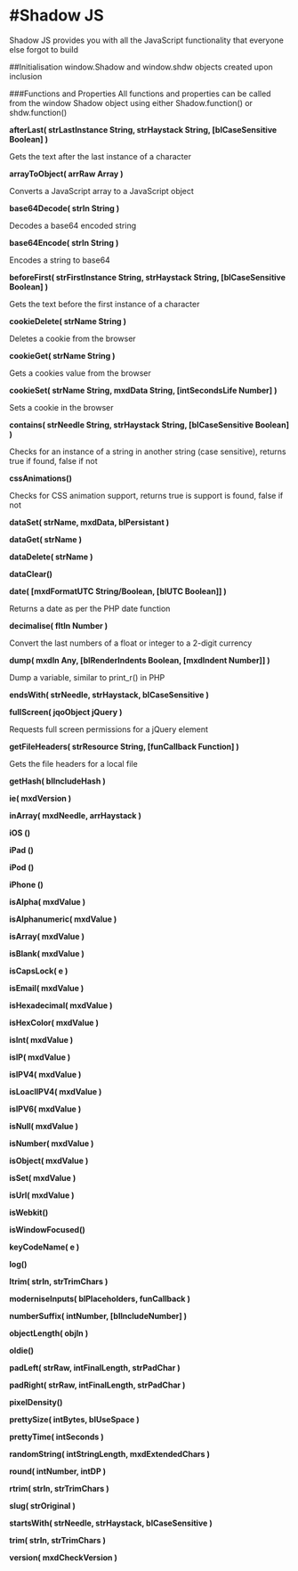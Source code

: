 #Shadow JS
=========
Shadow JS provides you with all the JavaScript functionality that everyone else forgot to build

##Initialisation
window.Shadow and window.shdw objects created upon inclusion

###Functions and Properties
All functions and properties can be called from the window Shadow object using either Shadow.function() or shdw.function()

**afterLast( strLastInstance String, strHaystack String, [blCaseSensitive Boolean] )**

Gets the text after the last instance of a character

**arrayToObject( arrRaw Array )**

Converts a JavaScript array to a JavaScript object

**base64Decode( strIn String )**

Decodes a base64 encoded string

**base64Encode( strIn String )**

Encodes a string to base64

**beforeFirst( strFirstInstance String, strHaystack String, [blCaseSensitive Boolean] )**

Gets the text before the first instance of a character

**cookieDelete( strName String )**

Deletes a cookie from the browser

**cookieGet( strName String )**

Gets a cookies value from the browser

**cookieSet( strName String, mxdData String, [intSecondsLife Number] )**

Sets a cookie in the browser

**contains( strNeedle String, strHaystack String, [blCaseSensitive Boolean] )**

Checks for an instance of a string in another string (case sensitive), returns true if found, false if not

**cssAnimations()**

Checks for CSS animation support, returns true is support is found, false if not

**dataSet( strName, mxdData, blPersistant )**

**dataGet( strName )**

**dataDelete( strName )**

**dataClear()**

**date( [mxdFormatUTC String/Boolean, [blUTC Boolean]] )**

Returns a date as per the PHP date function

**decimalise( fltIn Number )**

Convert the last numbers of a float or integer to a 2-digit currency

**dump( mxdIn Any, [blRenderIndents Boolean, [mxdIndent Number]] )**

Dump a variable, similar to print_r() in PHP

**endsWith( strNeedle, strHaystack, blCaseSensitive )**

**fullScreen( jqoObject jQuery )**

Requests full screen permissions for a jQuery element

**getFileHeaders( strResource String, [funCallback Function] )**

Gets the file headers for a local file

**getHash( blIncludeHash )**

**ie( mxdVersion )**

**inArray( mxdNeedle, arrHaystack )**

**iOS ()**

**iPad ()**

**iPod ()**

**iPhone ()**

**isAlpha( mxdValue )**

**isAlphanumeric( mxdValue )**

**isArray( mxdValue )**

**isBlank( mxdValue )**

**isCapsLock( e )**

**isEmail( mxdValue )**

**isHexadecimal( mxdValue )**

**isHexColor( mxdValue )**

**isInt( mxdValue )**

**isIP( mxdValue )**

**isIPV4( mxdValue )**

**isLoaclIPV4( mxdValue )**

**isIPV6( mxdValue )**

**isNull( mxdValue )**

**isNumber( mxdValue )**

**isObject( mxdValue )**

**isSet( mxdValue )**

**isUrl( mxdValue )**

**isWebkit()**

**isWindowFocused()**

**keyCodeName( e )**

**log()**

**ltrim( strIn, strTrimChars )**

**moderniseInputs( blPlaceholders, funCallback )**

**numberSuffix( intNumber, [blIncludeNumber] )**

**objectLength( objIn )**

**oldie()**

**padLeft( strRaw, intFinalLength, strPadChar )**

**padRight( strRaw, intFinalLength, strPadChar )**

**pixelDensity()**

**prettySize( intBytes, blUseSpace )**

**prettyTime( intSeconds )**

**randomString( intStringLength, mxdExtendedChars )**

**round( intNumber, intDP )**

**rtrim( strIn, strTrimChars )**

**slug( strOriginal )**

**startsWith( strNeedle, strHaystack, blCaseSensitive )**

**trim( strIn, strTrimChars )**

**version( mxdCheckVersion )**